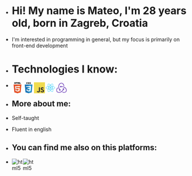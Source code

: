 - # Hi!  My name is Mateo, I'm 28 years old, born in Zagreb, Croatia 
- I'm interested in programming in general, but my focus is primarily on front-end development
- # Technologies I know: 
- [<img src="https://raw.githubusercontent.com/github/explore/80688e429a7d4ef2fca1e82350fe8e3517d3494d/topics/html/html.png" align="left" alt="html5" width="30px"/>][github][<img src="https://raw.githubusercontent.com/github/explore/80688e429a7d4ef2fca1e82350fe8e3517d3494d/topics/css/css.png" align="left" alt="html5" width="30px"/>][github][<img src="https://raw.githubusercontent.com/github/explore/80688e429a7d4ef2fca1e82350fe8e3517d3494d/topics/javascript/javascript.png" align="left" alt="html5" width="30px"/>][github][<img src="https://raw.githubusercontent.com/github/explore/80688e429a7d4ef2fca1e82350fe8e3517d3494d/topics/react/react.png" align="left" alt="html5" width="30px"/>][github][<img src="https://raw.githubusercontent.com/github/explore/80688e429a7d4ef2fca1e82350fe8e3517d3494d/topics/redux/redux.png" align="left" alt="html5" width="30px"/>][github]

- ## More about me:
- Self-taught
- Fluent in english

- ## You can find me also on this platforms: 
- [<img src="https://cdn2.iconfinder.com/data/icons/social-media-2285/512/1_Facebook_colored_svg_copy-256.png" align="left" alt="html5" width="30px"/>][facebook][<img src="https://cdn3.iconfinder.com/data/icons/2018-social-media-logotypes/1000/2018_social_media_popular_app_logo_instagram-256.png" align="left" alt="html5" width="30px"/>][instagram]
<!---
mateozupanjac/mateozupanjac is a ✨ special ✨ repository because its `README.md` (this file) appears on your GitHub profile.
You can click the Preview link to take a look at your changes.
--->

[github]: https://github.com/
[facebook]: https://www.facebook.com/mateo.zupanjac/
[instagram]: https://www.instagram.com/frka.panika/
